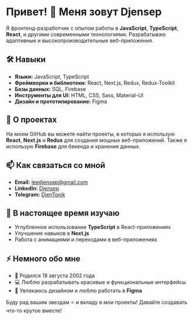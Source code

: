 # Привет! 👋 Меня зовут Djensep

Я фронтенд-разработчик с опытом работы в **JavaScript**, **TypeScript**, **React**, и другими современными технологиями. Разрабатываю адаптивные и высокопроизводительные веб-приложения. 

## 🛠️ Навыки
- **Языки:** JavaScript, TypeScript
- **Фреймворки и библиотеки:** React, Next.js, Redux, Redux-Toolkit
- **Базы данных:** SQL, Firebase
- **Инструменты для UI:** HTML, CSS, Sass, Material-UI
- **Дизайн и прототипирование:** Figma

## 🚀 О проектах
На моем GitHub вы можете найти проекты, в которых я использую **React**, **Next.js** и **Redux** для создания мощных веб-приложений. Также я использую **Firebase** для бекенда и хранения данных.

## 📫 Как связаться со мной
- **Email:** [leedjensep@gmail.com](mailto:leedjensep@gmail.com)
- **LinkedIn:** [Djensep](https://www.linkedin.com/in/ваш-профиль)
- **Telegram:** [DjenTonik](`https://t.me/DjenTonik`)

## 🌱 В настоящее время изучаю
- Углубленное использование **TypeScript** в React-приложениях
- Улучшение навыков в **Next.js**
- Работа с анимациями и переходами в веб-приложениях

## ⚡ Немного обо мне
- 🎂 Родился 18 августа 2002 года
- 💻 Люблю разрабатывать красивые и функциональные интерфейсы
- 🎨 Увлекаюсь дизайном и люблю работать в **Figma**

Буду рад вашим звездам ⭐ и вкладу в мои проекты! Давайте создавать что-то крутое вместе!
